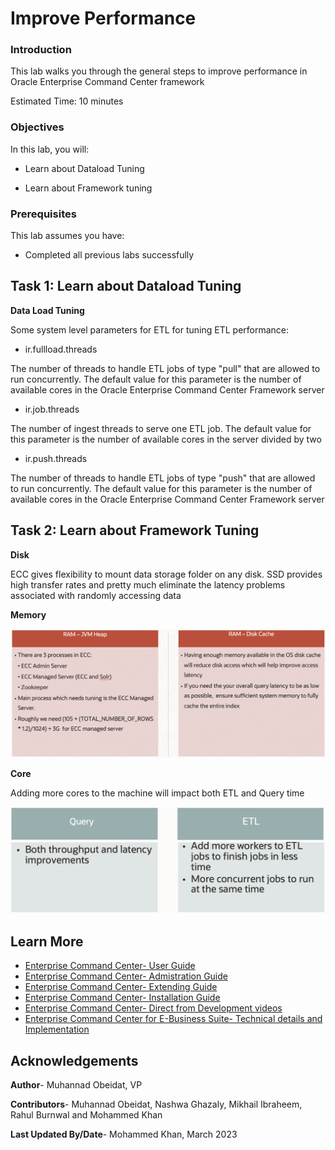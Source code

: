 # Improve Performance


### Introduction

This lab walks you through the general steps to improve performance in Oracle Enterprise Command Center framework


Estimated Time: 10 minutes


### Objectives

In this lab, you will:
* Learn about Dataload Tuning

* Learn about Framework tuning


### Prerequisites

This lab assumes you have:
* Completed all previous labs successfully 


##  

## Task 1: Learn about Dataload Tuning 
**Data Load Tuning**
 
Some system level parameters for ETL for tuning ETL performance:
 * ir.fullload.threads 

The number of threads to handle ETL jobs of type "pull" that are allowed to run concurrently. 
The default value for this parameter is the number of available cores in the Oracle Enterprise Command Center Framework server

 * ir.job.threads
 
The number of ingest threads to serve one ETL job.
The default value for this parameter is the number of available cores in the server divided by two


 * ir.push.threads 
 

The number of threads to handle ETL jobs of type "push" that are allowed to run concurrently. 
The default value for this parameter is the number of available cores in the Oracle Enterprise Command Center Framework server


## Task 2: Learn about Framework Tuning 

**Disk**

ECC gives flexibility to mount data storage folder on any disk. 
SSD provides high transfer rates and pretty much eliminate the latency problems associated with randomly accessing data


**Memory**

![Image alt text](images/memory.png)

**Core**


Adding more cores to the machine will impact both ETL and Query time



![Image alt text](images/core.png)





## Learn More
* [Enterprise Command Center- User Guide](https://docs.oracle.com/cd/E26401_01/doc.122/e22956/T27641T671922.htm)
* [Enterprise Command Center- Admistration Guide](https://docs.oracle.com/cd/E26401_01/doc.122/f34732/toc.htm)
* [Enterprise Command Center- Extending Guide](https://docs.oracle.com/cd/E26401_01/doc.122/f21671/T673609T673618.htm)
* [Enterprise Command Center- Installation Guide](https://support.oracle.com/epmos/faces/DocumentDisplay?_afrLoop=264801675930013&id=2495053.1&_afrWindowMode=0&_adf.ctrl-state=1c6rxqpyoj_102)
* [Enterprise Command Center- Direct from Development videos](https://learn.oracle.com/ols/course/ebs-enterprise-command-centers-direct-from-development/50662/60350)
* [Enterprise Command Center for E-Business Suite- Technical details and Implementation](https://mylearn.oracle.com/ou/component/-/117416)

## Acknowledgements

**Author**- Muhannad Obeidat, VP

**Contributors**-  Muhannad Obeidat, Nashwa Ghazaly, Mikhail Ibraheem, Rahul Burnwal and Mohammed Khan

**Last Updated By/Date**- Mohammed Khan, March 2023

